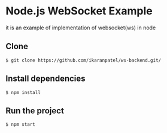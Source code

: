 # Node.js WebSocket Example

it is an example of implementation of websocket(ws) in node

## Clone

```
$ git clone https://github.com/ikaranpatel/ws-backend.git/
```

## Install dependencies

```
$ npm install
```

## Run the project

```
$ npm start
```
